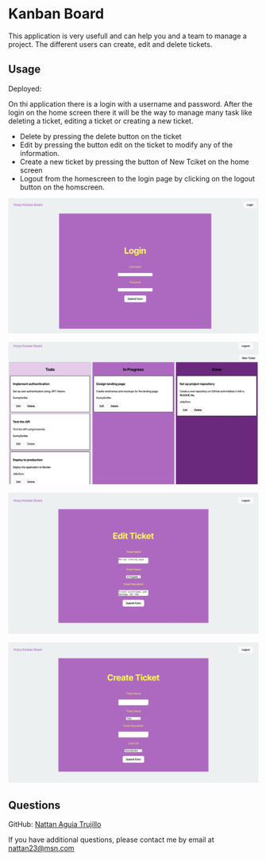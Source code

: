 # Kanban Board

This application is very usefull and can help you and a team to manage a project. The different users can create, edit and delete tickets.

## Usage

Deployed: 

On thi application there is a login with a username and password. After the login on the home screen there it will be the way to manage many task like deleting a ticket, editing a ticket or creating a new ticket.

- Delete by pressing the delete button on the ticket
- Edit by pressing the button edit on the ticket to modify any of the information.
- Create a new ticket by pressing the button of New Tciket on the home screen
- Logout from the homescreen to the login page by clicking on the logout button on the homscreen.

![Login](./Assets/Screenshots/Login.jpg)

![Homescreen](./Assets/Screenshots/Homescreen.jpg)

![Edit](./Assets/Screenshots/EditTicket.jpg)

![Create](./Assets/Screenshots/CreateTicket.jpg)

## Questions

GitHub: [Nattan Aguia Trujillo](https://github.com/nattanaguiat)

If you have additional questions, please contact me by email at [nattan23@msn.com](nattan23@msn.com)
